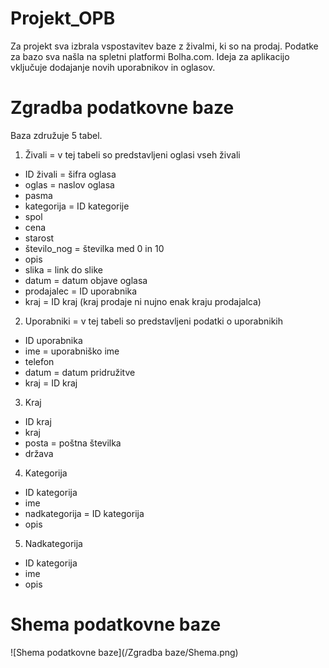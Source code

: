 # Projekt_OPB

Za projekt sva izbrala vspostavitev baze z živalmi, ki so na prodaj. Podatke za bazo sva našla na spletni platformi Bolha.com.
Ideja za aplikacijo vključuje dodajanje novih uporabnikov in oglasov.

# Zgradba podatkovne baze

Baza združuje 5 tabel.

1. Živali = v tej tabeli so predstavljeni oglasi vseh živali

- ID živali = šifra oglasa
- oglas = naslov oglasa
- pasma
- kategorija = ID kategorije
- spol
- cena
- starost
- število_nog = številka med 0 in 10
- opis
- slika = link do slike
- datum = datum objave oglasa
- prodajalec = ID uporabnika
- kraj = ID kraj (kraj prodaje ni nujno enak kraju prodajalca)

2. Uporabniki = v tej tabeli so predstavljeni podatki o uporabnikih

- ID uporabnika
- ime = uporabniško ime
- telefon
- datum = datum pridružitve
- kraj = ID kraj

3. Kraj

- ID kraj
- kraj
- posta = poštna številka
- država

4. Kategorija

- ID kategorija
- ime
- nadkategorija = ID kategorija
- opis

5. Nadkategorija

- ID kategorija
- ime
- opis

# Shema podatkovne baze

![Shema podatkovne baze](/Zgradba baze/Shema.png)
